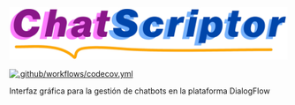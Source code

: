 <img src="web/static/imagenes/CSLogoCompleto.png" alt="">

[![.github/workflows/codecov.yml](https://github.com/clv1003/Chat-Scriptor/actions/workflows/codecov.yml/badge.svg?branch=main)](https://github.com/clv1003/Chat-Scriptor/actions/workflows/codecov.yml)

Interfaz gráfica para la gestión de chatbots en la plataforma DialogFlow

[comment]: https://dbdzm869oupei.cloudfront.net/img/sticker/preview/75510.png
